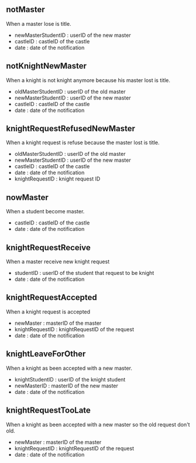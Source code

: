 ## notMaster 
When a master lose is title. <br/>
* newMasterStudentID : userID of the new master
* castleID : castleID of the castle
* date : date of the notification

## notKnightNewMaster
When a knight is not knight anymore because his master lost is title. <br/>
* oldMasterStudentID : userID of the old master
* newMasterStudentID : userID of the new master
* castleID : castleID of the castle
* date : date of the notification

## knightRequestRefusedNewMaster
When a knight request is refuse because the master lost is title. <br/>
* oldMasterStudentID : userID of the old master
* newMasterStudentID : userID of the new master
* castleID : castleID of the castle
* date : date of the notification
* knightRequestID : knight request ID

## nowMaster
When a student become master. <br/>
* castleID : castleID of the castle
* date : date of the notification

## knightRequestReceive
When a master receive new knight request <br/>
* studentID : userID of the student that request to be knight
* date : date of the notification

## knightRequestAccepted
When a knight request is accepted <br/>
* newMaster : masterID of the master
* knightRequestID : knightRequestID of the request
* date : date of the notification

## knightLeaveForOther
When a knight as been accepted with a new master. <br/>
* knightStudentID : userID of the knight student
* newMasterID : masterID of the new master
* date : date of the notification


## knightRequestTooLate
When a knight as been accepted with a new master so the old request don't old. <br/>
* newMaster : masterID of the master
* knightRequestID : knightRequestID of the request
* date : date of the notification
